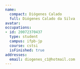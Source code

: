 ```yaml
---
name:
  compact: Diógenes Calado
  full: Diógenes Calado da Silva
avatar:
occupations:
- id: 20072370437
  type: student
  campus: ifpb-jp
  course: cstsi
  isFinished: true
addresses:
  email: diogenes_c1@hotmail.com
---
```


